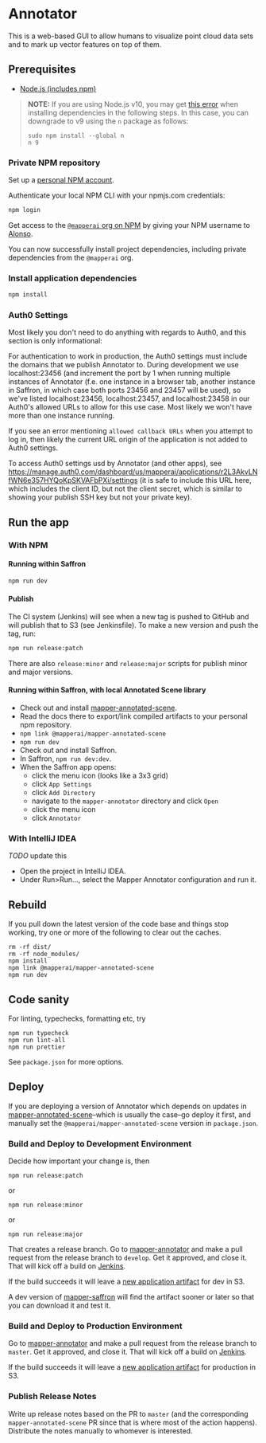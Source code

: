 # Annotator

This is a web-based GUI to allow humans to visualize point cloud data sets and to mark up vector features on top of them.

## Prerequisites

- [Node.js (includes npm)](https://nodejs.org/en/download/)

> **NOTE:** If you are using Node.js v10, you may get [this
> error](https://github.com/nodejs/nan/issues/763) when installing dependencies
> in the following steps. In this case, you can downgrade to v9 using the `n`
> package as follows:
>
> ```
> sudo npm install --global n
> n 9
> ```

### Private NPM repository

Set up a [personal NPM account](https://www.npmjs.com/signup).

Authenticate your local NPM CLI with your npmjs.com credentials:

```bash
npm login
```

Get access to the [`@mapperai` org on NPM](https://www.npmjs.com/org/mapperai) by giving your NPM username to [Alonso](alonso@mapper.ai).

You can now successfully install project dependencies, including private dependencies from the `@mapperai` org.

### Install application dependencies

```bash
npm install
```

### Auth0 Settings

Most likely you don't need to do anything with regards to Auth0, and this
section is only informational:

For authentication to work in production, the Auth0 settings must include the
domains that we publish Annotator to. During development we use
localhost:23456 (and increment the port by 1 when running multiple instances
of Annotator (f.e. one instance in a browser tab, another instance in
Saffron, in which case both ports 23456 and 23457 will be used), so we've
listed localhost:23456, localhost:23457, and localhost:23458 in our Auth0's
allowed URLs to allow for this use case. Most likely we won't have more than
one instance running.

If you see an error mentioning `allowed callback URLs` when you attempt to
log in, then likely the current URL origin of the application is not added to
Auth0 settings.

To access Auth0 settings usd by Annotator (and other apps), see
https://manage.auth0.com/dashboard/us/mapperai/applications/r2L3AkvLNfWN6e357HYQoKpSKVAFbPXi/settings
(it is safe to include this URL here, which includes the client ID, but not
the client secret, which is similar to showing your publish SSH key but not
your private key).

## Run the app

### With NPM

#### Running within Saffron

```bash
npm run dev
```

#### Publish

The CI system (Jenkins) will see when a new tag is pushed to GitHub and will
publish that to S3 (see Jenkinsfile). To make a new version and push the tag,
run:

```bash
npm run release:patch
```

There are also `release:minor` and `release:major` scripts for
publish minor and major versions.

#### Running within Saffron, with local Annotated Scene library

- Check out and install [mapper-annotated-scene](https://github.com/Signafy/mapper-annotated-scene).
- Read the docs there to export/link compiled artifacts to your personal npm repository.
- `npm link @mapperai/mapper-annotated-scene`
- `npm run dev`
- Check out and install Saffron.
- In Saffron, `npm run dev:dev`.
- When the Saffron app opens:
  - click the menu icon (looks like a 3x3 grid)
  - click `App Settings`
  - click `Add Directory`
  - navigate to the `mapper-annotator` directory and click `Open`
  - click the menu icon
  - click `Annotator`

### With IntelliJ IDEA

_TODO_ update this

- Open the project in IntelliJ IDEA.
- Under Run>Run…, select the Mapper Annotator configuration and run it.

## Rebuild

If you pull down the latest version of the code base and things stop working, try one or more of the following to clear out the caches.

    rm -rf dist/
    rm -rf node_modules/
    npm install
    npm link @mapperai/mapper-annotated-scene
    npm run dev

## Code sanity

For linting, typechecks, formatting etc, try

    npm run typecheck
    npm run lint-all
    npm run prettier

See `package.json` for more options.

## Deploy

If you are deploying a version of Annotator which depends on updates in [mapper-annotated-scene](https://github.com/Signafy/mapper-annotated-scene)–which is usually the case–go deploy it first, and manually set the `@mapperai/mapper-annotated-scene` version in `package.json`.

### Build and Deploy to Development Environment

Decide how important your change is, then

    npm run release:patch

or

    npm run release:minor

or

    npm run release:major

That creates a release branch. Go to [mapper-annotator](https://github.com/Signafy/mapper-annotator) and make a pull request from the release branch to `develop`. Get it approved, and close it. That will kick off a build on [Jenkins](https://build.mapperai.net/job/mapper-annotator%20releases/job/develop/).

If the build succeeds it will leave a [new application artifact](https://s3.console.aws.amazon.com/s3/buckets/mapper-dev-saffron-apps/uploads/?region=us-east-1&tab=overview#) for dev in S3.

A dev version of [mapper-saffron](https://github.com/Signafy/mapper-saffron/) will find the artifact sooner or later so that you can download it and test it.

### Build and Deploy to Production Environment

Go to [mapper-annotator](https://github.com/Signafy/mapper-annotator) and make a pull request from the release branch to `master`. Get it approved, and close it. That will kick off a build on [Jenkins](https://build.mapperai.net/job/mapper-annotator/job/master/).

If the build succeeds it will leave a [new application artifact](https://s3.console.aws.amazon.com/s3/buckets/mapper-prod-saffron-apps/uploads/?region=us-east-1&tab=overview#) for production in S3.

### Publish Release Notes

Write up release notes based on the PR to `master` (and the corresponding `mapper-annotated-scene` PR since that is where most of the action happens). Distribute the notes manually to whomever is interested.
